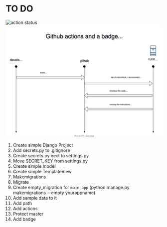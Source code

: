 # TO DO

![action status](https://github.com/dvk-net/github-actions-django/actions/workflows/github-actions-demo.yml/badge.svg)
![diagram](github_actions.svg)

1. Create simple Django Project
1. Add secrets.py to .gitignore
1. Create secrets.py next to settings.py
1. Move SECRET_KEY from settings.py
1. Create simple model
1. Create simple TemplateView
1. Makemigrations
1. Migrate
1. Create empty_migration for `main_app` (python manage.py makemigrations --empty yourappname)
1. Add sample data to it
1. Add path
1. Add actions
1. Protect master
1. Add badge
